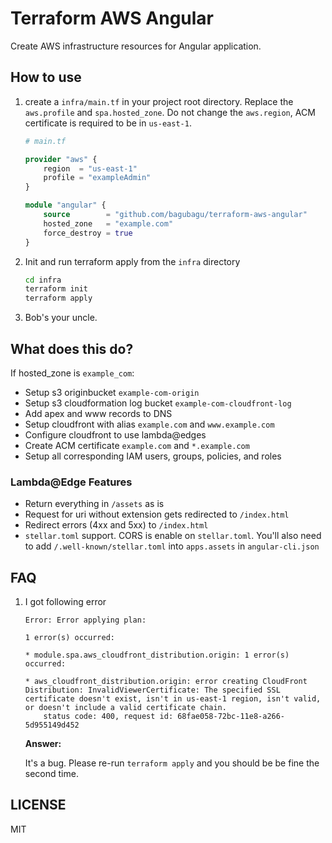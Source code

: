 # Terraform AWS Angular

Create AWS infrastructure resources for Angular application.

## How to use

1.  create a `infra/main.tf` in your project root directory. Replace the `aws.profile` and `spa.hosted_zone`. Do not change the `aws.region`, ACM certificate is required to be in `us-east-1`.

    ```terraform
    # main.tf

    provider "aws" {
        region  = "us-east-1"
        profile = "exampleAdmin"
    }

    module "angular" {
        source        = "github.com/bagubagu/terraform-aws-angular"
        hosted_zone   = "example.com"
        force_destroy = true
    }
    ```

1.  Init and run terraform apply from the `infra` directory

    ```bash
    cd infra
    terraform init
    terraform apply
    ```

1.  Bob's your uncle.

## What does this do?

If hosted_zone is `example_com`:

- Setup s3 originbucket `example-com-origin`
- Setup s3 cloudformation log bucket `example-com-cloudfront-log`
- Add apex and www records to DNS
- Setup cloudfront with alias `example.com` and `www.example.com`
- Configure cloudfront to use lambda@edges
- Create ACM certificate `example.com` and `*.example.com`
- Setup all corresponding IAM users, groups, policies, and roles

### Lambda@Edge Features

- Return everything in `/assets` as is
- Request for uri without extension gets redirected to `/index.html`
- Redirect errors (4xx and 5xx) to `/index.html`
- `stellar.toml` support. CORS is enable on `stellar.toml`. You'll also need to add `/.well-known/stellar.toml` into `apps.assets` in `angular-cli.json`

## FAQ

1.  I got following error

    ```
    Error: Error applying plan:

    1 error(s) occurred:

    * module.spa.aws_cloudfront_distribution.origin: 1 error(s) occurred:

    * aws_cloudfront_distribution.origin: error creating CloudFront Distribution: InvalidViewerCertificate: The specified SSL certificate doesn't exist, isn't in us-east-1 region, isn't valid, or doesn't include a valid certificate chain.
        status code: 400, request id: 68fae058-72bc-11e8-a266-5d955149d452
    ```


    __Answer:__

    It's a bug. Please re-run `terraform apply` and you should be be fine the second time.

## LICENSE

MIT
